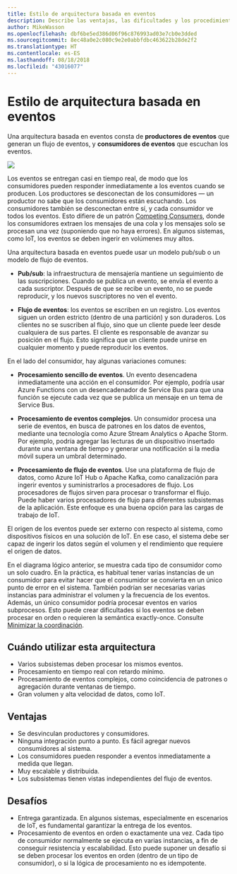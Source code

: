 ```yaml
---
title: Estilo de arquitectura basada en eventos
description: Describe las ventajas, las dificultades y los procedimientos recomendados para las arquitecturas IoT y basadas en eventos en Azure.
author: MikeWasson
ms.openlocfilehash: dbf6be5ed386d06f96c876993ad03e7cb0e3dded
ms.sourcegitcommit: 8ec48a0e2c080c9e2e0abbfdbc463622b28de2f2
ms.translationtype: HT
ms.contentlocale: es-ES
ms.lasthandoff: 08/18/2018
ms.locfileid: "43016077"
---
```

# <a name="event-driven-architecture-style"></a>Estilo de arquitectura basada en eventos

Una arquitectura basada en eventos consta de **productores de eventos** que generan un flujo de eventos, y **consumidores de eventos** que escuchan los eventos. 

![](./images/event-driven.svg)

Los eventos se entregan casi en tiempo real, de modo que los consumidores pueden responder inmediatamente a los eventos cuando se producen. Los productores se desconectan de los consumidores &mdash; un productor no sabe que los consumidores están escuchando. Los consumidores también se desconectan entre sí, y cada consumidor ve todos los eventos. Esto difiere de un patrón [Competing Consumers][competing-consumers], donde los consumidores extraen los mensajes de una cola y los mensajes solo se procesan una vez (suponiendo que no haya errores). En algunos sistemas, como IoT, los eventos se deben ingerir en volúmenes muy altos.

Una arquitectura basada en eventos puede usar un modelo pub/sub o un modelo de flujo de eventos. 

- **Pub/sub**: la infraestructura de mensajería mantiene un seguimiento de las suscripciones. Cuando se publica un evento, se envía el evento a cada suscriptor. Después de que se recibe un evento, no se puede reproducir, y los nuevos suscriptores no ven el evento. 

- **Flujo de eventos**: los eventos se escriben en un registro. Los eventos siguen un orden estricto (dentro de una partición) y son duraderos. Los clientes no se suscriben al flujo, sino que un cliente puede leer desde cualquiera de sus partes. El cliente es responsable de avanzar su posición en el flujo. Esto significa que un cliente puede unirse en cualquier momento y puede reproducir los eventos.

En el lado del consumidor, hay algunas variaciones comunes:

- **Procesamiento sencillo de eventos**. Un evento desencadena inmediatamente una acción en el consumidor. Por ejemplo, podría usar Azure Functions con un desencadenador de Service Bus para que una función se ejecute cada vez que se publica un mensaje en un tema de Service Bus.

- **Procesamiento de eventos complejos**. Un consumidor procesa una serie de eventos, en busca de patrones en los datos de eventos, mediante una tecnología como Azure Stream Analytics o Apache Storm. Por ejemplo, podría agregar las lecturas de un dispositivo insertado durante una ventana de tiempo y generar una notificación si la media móvil supera un umbral determinado. 

- **Procesamiento de flujo de eventos**. Use una plataforma de flujo de datos, como Azure IoT Hub o Apache Kafka, como canalización para ingerir eventos y suministrarlos a procesadores de flujo. Los procesadores de flujos sirven para procesar o transformar el flujo. Puede haber varios procesadores de flujo para diferentes subsistemas de la aplicación. Este enfoque es una buena opción para las cargas de trabajo de IoT.

El origen de los eventos puede ser externo con respecto al sistema, como dispositivos físicos en una solución de IoT. En ese caso, el sistema debe ser capaz de ingerir los datos según el volumen y el rendimiento que requiere el origen de datos.

En el diagrama lógico anterior, se muestra cada tipo de consumidor como un solo cuadro. En la práctica, es habitual tener varias instancias de un consumidor para evitar hacer que el consumidor se convierta en un único punto de error en el sistema. También podrían ser necesarias varias instancias para administrar el volumen y la frecuencia de los eventos. Además, un único consumidor podría procesar eventos en varios subprocesos. Esto puede crear dificultades si los eventos se deben procesar en orden o requieren la semántica exactly-once. Consulte [Minimizar la coordinación][minimize-coordination]. 

## <a name="when-to-use-this-architecture"></a>Cuándo utilizar esta arquitectura

- Varios subsistemas deben procesar los mismos eventos. 
- Procesamiento en tiempo real con retardo mínimo.
- Procesamiento de eventos complejos, como coincidencia de patrones o agregación durante ventanas de tiempo.
- Gran volumen y alta velocidad de datos, como IoT.

## <a name="benefits"></a>Ventajas

- Se desvinculan productores y consumidores.
- Ninguna integración punto a punto. Es fácil agregar nuevos consumidores al sistema.
- Los consumidores pueden responder a eventos inmediatamente a medida que llegan. 
- Muy escalable y distribuida. 
- Los subsistemas tienen vistas independientes del flujo de eventos.

## <a name="challenges"></a>Desafíos

- Entrega garantizada. En algunos sistemas, especialmente en escenarios de IoT, es fundamental garantizar la entrega de los eventos.
- Procesamiento de eventos en orden o exactamente una vez. Cada tipo de consumidor normalmente se ejecuta en varias instancias, a fin de conseguir resistencia y escalabilidad. Esto puede suponer un desafío si se deben procesar los eventos en orden (dentro de un tipo de consumidor), o si la lógica de procesamiento no es idempotente.

 <!-- links -->

[competing-consumers]: ../../patterns/competing-consumers.md
[minimize-coordination]: ../design-principles/minimize-coordination.md



